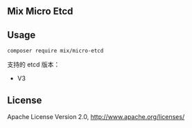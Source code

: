 ## Mix Micro Etcd

## Usage

```
composer require mix/micro-etcd
```

支持的 etcd 版本：

- V3

## License

Apache License Version 2.0, http://www.apache.org/licenses/
